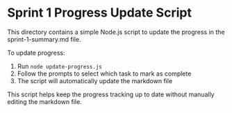 # Sprint 1 Progress Update Script

This directory contains a simple Node.js script to update the progress in the sprint-1-summary.md file.

To update progress:
1. Run `node update-progress.js` 
2. Follow the prompts to select which task to mark as complete
3. The script will automatically update the markdown file

This script helps keep the progress tracking up to date without manually editing the markdown file.